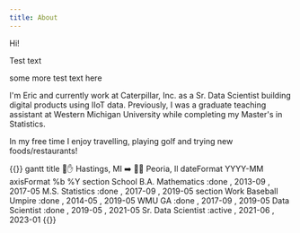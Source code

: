 ```yaml
---
title: About
---
```


Hi! 

Test text

some more test text here

I'm Eric and currently work at Caterpillar, Inc. as a Sr. Data Scientist building digital 
products using IIoT data. Previously, I was a graduate teaching assistant at 
Western Michigan University while completing my Master's in Statistics. 

In my free time I enjoy travelling, playing golf and trying new foods/restaurants!

{{<mermaid>}}
gantt
    title :round_pushpin::hand: Hastings, MI :arrow_right: :round_pushpin::house_with_garden: Peoria, Il
    dateFormat  YYYY-MM
    axisFormat  %b %Y
    section School
    B.A. Mathematics    :done , 2013-09 , 2017-05
    M.S. Statistics     :done , 2017-09 , 2019-05
    section Work
    Baseball Umpire     :done , 2014-05 , 2019-05
    WMU GA              :done , 2017-09 , 2019-05
    Data Scientist      :done , 2019-05 , 2021-05
    Sr. Data Scientist  :active , 2021-06 , 2023-01
{{</mermaid>}}
